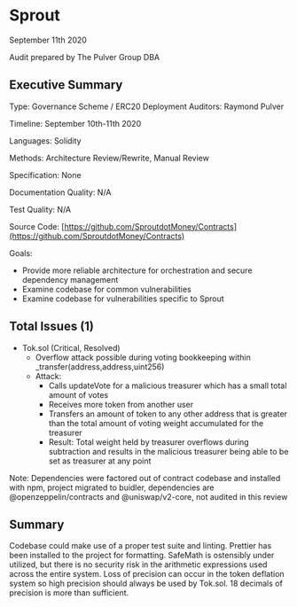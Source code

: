 # Sprout

September 11th 2020

Audit prepared by The Pulver Group DBA

## Executive Summary

Type: Governance Scheme / ERC20 Deployment
Auditors: Raymond Pulver

Timeline: September 10th-11th 2020

Languages: Solidity

Methods: Architecture Review/Rewrite, Manual Review

Specification: None

Documentation Quality: N/A

Test Quality: N/A

Source Code: [https://github.com/SproutdotMoney/Contracts](https://github.com/SproutdotMoney/Contracts)

Goals:

- Provide more reliable architecture for orchestration and secure dependency management
- Examine codebase for common vulnerabilities
- Examine codebase for vulnerabilities specific to Sprout

## Total Issues (1)

- Tok.sol (Critical, Resolved)
  - Overflow attack possible during voting bookkeeping within _transfer(address,address,uint256)
  - Attack:
    - Calls updateVote for a malicious treasurer which has a small total amount of votes
    - Receives more token from another user
    - Transfers an amount of token to any other address that is greater than the total amount of voting weight accumulated for the treasurer
    - Result: Total weight held by treasurer overflows during subtraction and results in the malicious treasurer being able to be set as treasurer at any point

Note: Dependencies were factored out of contract codebase and installed with npm, project migrated to buidler, dependencies are @openzeppelin/contracts and @uniswap/v2-core, not audited in this review

## Summary

Codebase could make use of a proper test suite and linting. Prettier has been installed to the project for formatting. SafeMath is ostensibly under utilized, but there is no security risk in the arithmetic expressions used across the entire system. Loss of precision can occur in the token deflation system so high precision should always be used by Tok.sol. 18 decimals of precision is more than sufficient.
